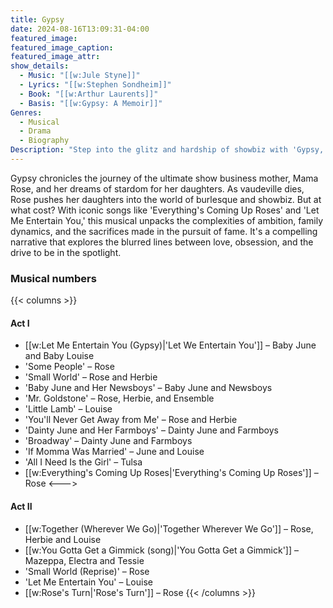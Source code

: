 ```yaml
---
title: Gypsy
date: 2024-08-16T13:09:31-04:00
featured_image:
featured_image_caption: 
featured_image_attr:
show_details: 
  - Music: "[[w:Jule Styne]]"
  - Lyrics: "[[w:Stephen Sondheim]]"
  - Book: "[[w:Arthur Laurents]]"
  - Basis: "[[w:Gypsy: A Memoir]]"
Genres:
  - Musical
  - Drama
  - Biography
Description: "Step into the glitz and hardship of showbiz with 'Gypsy,' a gripping tale of ambition, family, and the price of stardom, set in the fading light of vaudeville's golden age."
---
```

Gypsy chronicles the journey of the ultimate show business mother, Mama Rose, and her dreams of stardom for her daughters. As vaudeville dies, Rose pushes her daughters into the world of burlesque and showbiz. But at what cost? With iconic songs like 'Everything's Coming Up Roses' and 'Let Me Entertain You,' this musical unpacks the complexities of ambition, family dynamics, and the sacrifices made in the pursuit of fame. It's a compelling narrative that explores the blurred lines between love, obsession, and the drive to be in the spotlight.

### Musical numbers
{{< columns >}} 
#### Act I
- [[w:Let Me Entertain You (Gypsy)|'Let We Entertain You']] – Baby June and Baby Louise
- 'Some People' – Rose
- 'Small World' – Rose and Herbie
- 'Baby June and Her Newsboys' – Baby June and Newsboys
- 'Mr. Goldstone' – Rose, Herbie, and Ensemble
- 'Little Lamb' – Louise
- 'You'll Never Get Away from Me' – Rose and Herbie
- 'Dainty June and Her Farmboys' – Dainty June and Farmboys
- 'Broadway' – Dainty June and Farmboys
- 'If Momma Was Married' – June and Louise
- 'All I Need Is the Girl' – Tulsa
- [[w:Everything's Coming Up Roses|'Everything's Coming Up Roses']] – Rose
<--->
#### Act II  
- [[w:Together (Wherever We Go)|'Together Wherever We Go']] – Rose, Herbie and Louise
- [[w:You Gotta Get a Gimmick (song)|'You Gotta Get a Gimmick']] – Mazeppa, Electra and Tessie
- 'Small World (Reprise)' – Rose
- 'Let Me Entertain You' – Louise
- [[w:Rose's Turn|'Rose's Turn']] – Rose
{{< /columns >}}